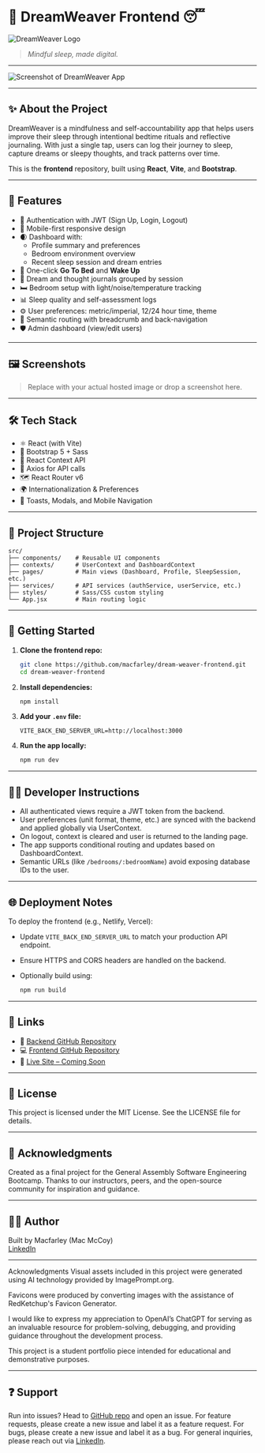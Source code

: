 # 🌙 DreamWeaver Frontend 😴

![DreamWeaver Logo](./public/logo.png)

> *Mindful sleep, made digital.*

---

![Screenshot of DreamWeaver App](./public/screenshot.png)

---

## ✨ About the Project

DreamWeaver is a mindfulness and self-accountability app that helps users improve their sleep through intentional bedtime rituals and reflective journaling. With just a single tap, users can log their journey to sleep, capture dreams or sleepy thoughts, and track patterns over time.

This is the **frontend** repository, built using **React**, **Vite**, and **Bootstrap**.

---

## 🚀 Features

- 🔐 Authentication with JWT (Sign Up, Login, Logout)
- 📱 Mobile-first responsive design
- 🌒 Dashboard with:
  - Profile summary and preferences
  - Bedroom environment overview
  - Recent sleep session and dream entries
- 🌛 One-click **Go To Bed** and **Wake Up**
- 📓 Dream and thought journals grouped by session
- 🛏️ Bedroom setup with light/noise/temperature tracking
- 📊 Sleep quality and self-assessment logs
- ⚙️ User preferences: metric/imperial, 12/24 hour time, theme
- 🧭 Semantic routing with breadcrumb and back-navigation
- 🛡️ Admin dashboard (view/edit users)

---

## 🖼️ Screenshots

> Replace with your actual hosted image or drop a screenshot here.

---

## 🛠️ Tech Stack

- ⚛️ React (with Vite)
- 🎨 Bootstrap 5 + Sass
- 🧠 React Context API
- 🔄 Axios for API calls
- 🗺️ React Router v6
- 🌍 Internationalization & Preferences
- 🧪 Toasts, Modals, and Mobile Navigation

---

## 📂 Project Structure

```
src/
├── components/    # Reusable UI components
├── contexts/      # UserContext and DashboardContext
├── pages/         # Main views (Dashboard, Profile, SleepSession, etc.)
├── services/      # API services (authService, userService, etc.)
├── styles/        # Sass/CSS custom styling
└── App.jsx        # Main routing logic
```

---

## 🚀 Getting Started

1. **Clone the frontend repo:**

   ```bash
   git clone https://github.com/macfarley/dream-weaver-frontend.git
   cd dream-weaver-frontend
   ```

2. **Install dependencies:**

   ```bash
   npm install
   ```

3. **Add your `.env` file:**

   ```
   VITE_BACK_END_SERVER_URL=http://localhost:3000
   ```

4. **Run the app locally:**

   ```bash
   npm run dev
   ```

---

## 👩‍💻 Developer Instructions

- All authenticated views require a JWT token from the backend.
- User preferences (unit format, theme, etc.) are synced with the backend and applied globally via UserContext.
- On logout, context is cleared and user is returned to the landing page.
- The app supports conditional routing and updates based on DashboardContext.
- Semantic URLs (like `/bedrooms/:bedroomName`) avoid exposing database IDs to the user.

---

## 🌐 Deployment Notes

To deploy the frontend (e.g., Netlify, Vercel):

- Update `VITE_BACK_END_SERVER_URL` to match your production API endpoint.
- Ensure HTTPS and CORS headers are handled on the backend.
- Optionally build using:

  ```bash
  npm run build
  ```

---

## 🔗 Links

- 🧠 [Backend GitHub Repository](#)
- 💻 [Frontend GitHub Repository](#)
- 📖 [Live Site – Coming Soon](#)

---

## 📄 License

This project is licensed under the MIT License. See the LICENSE file for details.

---

## 🤝 Acknowledgments

Created as a final project for the General Assembly Software Engineering Bootcamp. Thanks to our instructors, peers, and the open-source community for inspiration and guidance.

---

## 🧙‍♂️ Author

Built by Macfarley (Mac McCoy)  
[LinkedIn](https://www.linkedin.com/in/travis-mccoy-630775b9/)

---
Acknowledgments
Visual assets included in this project were generated using AI technology provided by ImagePrompt.org.

Favicons were produced by converting images with the assistance of RedKetchup's Favicon Generator.

I would like to express my appreciation to OpenAI’s ChatGPT for serving as an invaluable resource for problem-solving, debugging, and providing guidance throughout the development process.

This project is a student portfolio piece intended for educational and demonstrative purposes.

---

## ❓ Support

 Run into issues? Head to [GitHub repo](https://github.com/macfarley/dream-weaver) and open an issue.
For feature requests, please create a new issue and label it as a feature request.
For bugs, please create a new issue and label it as a bug.
For general inquiries, please reach out via [LinkedIn](https://www.linkedin.com/in/travis-mccoy-630775b9/).